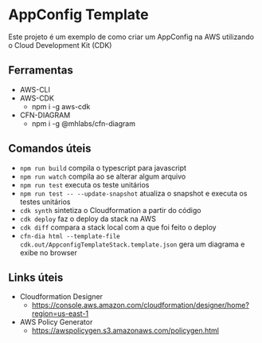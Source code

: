# AppConfig Template

Este projeto é um exemplo de como criar um AppConfig na AWS utilizando o Cloud Development Kit (CDK)

## Ferramentas
* AWS-CLI
* AWS-CDK
  * npm i -g aws-cdk
* CFN-DIAGRAM
  * npm i -g @mhlabs/cfn-diagram

## Comandos úteis
* `npm run build` compila o typescript para javascript
* `npm run watch` compila ao se alterar algum arquivo
* `npm run test` executa os teste unitários
* `npm run test -- --update-snapshot` atualiza o snapshot e executa os testes unitários
* `cdk synth` sintetiza o Cloudformation a partir do código
* `cdk deploy` faz o deploy da stack na AWS
* `cdk diff` compara a stack local com a que foi feito o deploy
* `cfn-dia html --template-file cdk.out/AppconfigTemplateStack.template.json` gera um diagrama e exibe no browser

## Links úteis
* Cloudformation Designer
  * https://console.aws.amazon.com/cloudformation/designer/home?region=us-east-1
* AWS Policy Generator
  * https://awspolicygen.s3.amazonaws.com/policygen.html